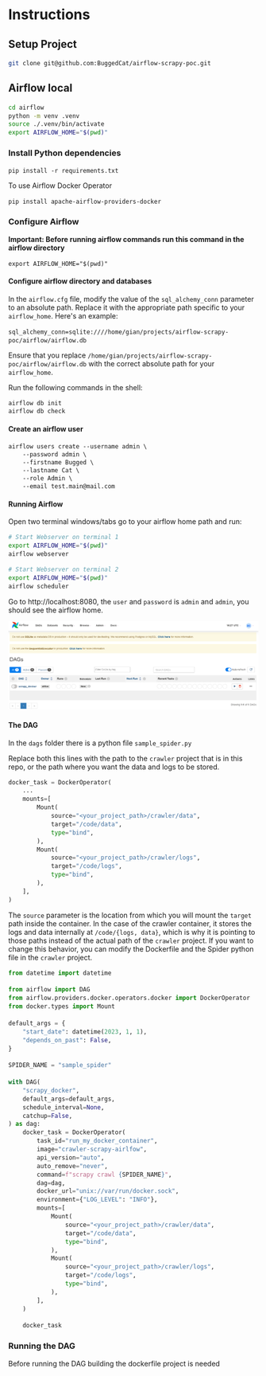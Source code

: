 # Instructions

## Setup Project

```sh
git clone git@github.com:BuggedCat/airflow-scrapy-poc.git 
```

## Airflow local

```sh
cd airflow
python -m venv .venv
source ./.venv/bin/activate
export AIRFLOW_HOME="$(pwd)"
```

### Install Python dependencies

`pip install -r requirements.txt`

To use Airflow Docker Operator

`pip install apache-airflow-providers-docker`

### Configure Airflow

**Important: Before running airflow commands run this command in the airflow directory**

`export AIRFLOW_HOME="$(pwd)"`

#### Configure airflow directory and databases

In the `airflow.cfg` file, modify the value of the `sql_alchemy_conn` parameter to an absolute path. Replace it with the appropriate path specific to your `airflow_home`. Here's an example:

`sql_alchemy_conn=sqlite:////home/gian/projects/airflow-scrapy-poc/airflow/airflow.db`

Ensure that you replace `/home/gian/projects/airflow-scrapy-poc/airflow/airflow.db` with the correct absolute path for your `airflow_home`.

Run the following commands in the shell:

```
airflow db init
airflow db check
```

#### Create an airflow user

```
airflow users create --username admin \
    --password admin \
    --firstname Bugged \
    --lastname Cat \
    --role Admin \
    --email test.main@mail.com
```

#### Running Airflow

Open two terminal windows/tabs go to your airflow home path and run:

```sh
# Start Webserver on terminal 1
export AIRFLOW_HOME="$(pwd)"
airflow webserver
```

```sh
# Start Webserver on terminal 2
export AIRFLOW_HOME="$(pwd)"
airflow scheduler
```

Go to http://localhost:8080, the `user` and `password` is `admin` and `admin`, you should see the airflow home.

![Airflow Web Home](airflow/docs/imgs/airflow_start_page.png "Airflow Web Home")


#### The DAG

In the `dags` folder there is a python file `sample_spider.py`

Replace both this lines with the path to the `crawler` project that is in this repo, or the path where you want the data and logs to be stored.

```python
docker_task = DockerOperator(
    ...
    mounts=[
        Mount(
            source="<your_project_path>/crawler/data",
            target="/code/data",
            type="bind",
        ),
        Mount(
            source="<your_project_path>/crawler/logs",
            target="/code/logs",
            type="bind",
        ),
    ],
)
```

The `source` parameter is the location from which you will mount the `target` path inside the container. In the case of the crawler container, it stores the logs and data internally at `/code/{logs, data}`, which is why it is pointing to those paths instead of the actual path of the `crawler` project. If you want to change this behavior, you can modify the Dockerfile and the Spider python file in the `crawler` project.

```python
from datetime import datetime

from airflow import DAG
from airflow.providers.docker.operators.docker import DockerOperator
from docker.types import Mount

default_args = {
    "start_date": datetime(2023, 1, 1),
    "depends_on_past": False,
}

SPIDER_NAME = "sample_spider"

with DAG(
    "scrapy_docker",
    default_args=default_args,
    schedule_interval=None,
    catchup=False,
) as dag:
    docker_task = DockerOperator(
        task_id="run_my_docker_container",
        image="crawler-scrapy-airlfow",
        api_version="auto",
        auto_remove="never",
        command=f"scrapy crawl {SPIDER_NAME}",
        dag=dag,
        docker_url="unix://var/run/docker.sock",
        environment={"LOG_LEVEL": "INFO"},
        mounts=[
            Mount(
                source="<your_project_path>/crawler/data",
                target="/code/data",
                type="bind",
            ),
            Mount(
                source="<your_project_path>/crawler/logs",
                target="/code/logs",
                type="bind",
            ),
        ],
    )

    docker_task
```

### Running the DAG

Before running the DAG building the dockerfile project is needed
